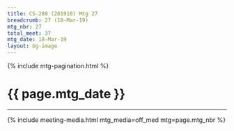 ```yaml
---
title: CS-280 (201910) Mtg 27
breadcrumb: 27 (18-Mar-19)
mtg_nbr: 27
total_meet: 37
mtg_date: 18-Mar-19
layout: bg-image
---
```

{% include mtg-pagination.html %}
<h1 class="text-center">{{ page.mtg_date }}</h1>
<hr />
{% include meeting-media.html mtg_media=off_med mtg=page.mtg_nbr %}
